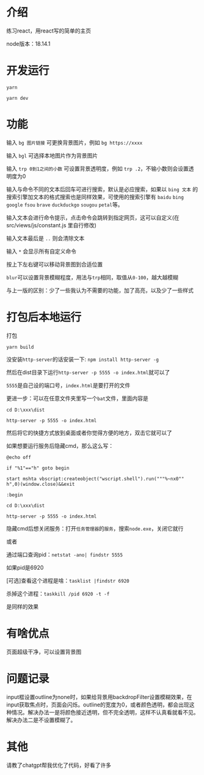 # 介绍

练习react，用react写的简单的主页

node版本：18.14.1

# 开发运行

```
yarn
```

```
yarn dev
```

# 功能

输入 `bg 图片链接` 可更换背景图片，例如 `bg https://xxxx`

输入 `bgl` 可选择本地图片作为背景图片

输入 `trp 0到1之间的小数` 可设置背景透明度，例如 `trp .2`，不输小数则会设置透明度为0

输入与命令不同的文本后回车可进行搜索，默认是必应搜索，如果以 `bing 文本` 的搜索引擎加文本的格式搜索也是同样效果，可使用的搜索引擎有 `baidu` `bing` `google` `fsou` `brave` `duckduckgo` `sougou` `petal`等。

输入文本会进行命令提示，点击命令会跳转到指定网页，这可以自定义(在 src/views/js/constant.js 里自行修改)

输入文本最后是 `..` 则会清除文本

输入 `*` 会显示所有自定义命令

按上下左右键可以移动背景图到合适位置

`blur`可以设置背景模糊程度，用法与`trp`相同，取值从`0-100`，越大越模糊

与上一版的区别：少了一些我认为不需要的功能，加了高亮，以及少了一些样式

# 打包后本地运行

打包

```
yarn build
```

没安装`http-server`的话安装一下: `npm install http-server -g`

然后在dist目录下运行`http-server -p 5555 -o index.html`就可以了

`5555`是自己设的端口号，`index.html`是要打开的文件

更进一步：可以在任意文件夹里写一个`bat`文件，里面内容是

```
cd D:\xxx\dist

http-server -p 5555 -o index.html
```

然后将它的快捷方式放到桌面或者你觉得方便的地方，双击它就可以了

如果想要运行服务后隐藏cmd，那么这么写：

```
@echo off

if "%1"=="h" goto begin

start mshta vbscript:createobject("wscript.shell").run("""%~nx0"" h",0)(window.close)&&exit

:begin

cd D:\xxx\dist

http-server -p 5555 -o index.html
```

隐藏cmd后想关闭服务：打开`任务管理器`的`服务`，搜索`node.exe`，关闭它就行

或者

通过端口查询pid：`netstat -ano| findstr 5555`

如果pid是6920

[可选]查看这个进程是啥：`tasklist |findstr 6920`

杀掉这个进程：`taskkill /pid 6920 -t -f`

是同样的效果

# 有啥优点

页面超级干净，可以设置背景图

# 问题记录

input框设置outline为none时，如果给背景用backdropFilter设置模糊效果，在input获取焦点时，页面会闪烁。outline的宽度为0，或者颜色透明，都会出现这种情况。解决办法一是将颜色接近透明，但不完全透明，这样不认真看就看不见。解决办法二是不设置模糊了。

# 其他

请教了chatgpt帮我优化了代码，好看了许多

